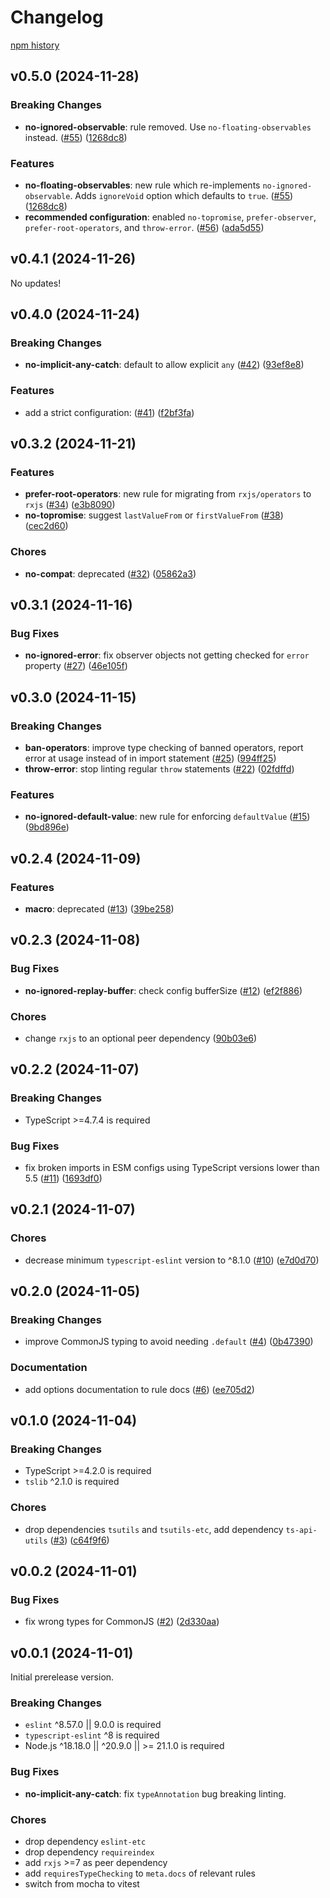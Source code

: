 # Changelog

[npm history](https://www.npmjs.com/package/eslint-plugin-rxjs-x?activeTab=versions)

## v0.5.0 (2024-11-28)

### Breaking Changes

- **no-ignored-observable**: rule removed. Use `no-floating-observables` instead. ([#55](https://github.com/JasonWeinzierl/eslint-plugin-rxjs-x/pull/55)) ([1268dc8](https://github.com/JasonWeinzierl/eslint-plugin-rxjs-x/commit/1268dc86741a37a71d5b1994b8702a8c3874db4d))

### Features

- **no-floating-observables**: new rule which re-implements `no-ignored-observable`. Adds `ignoreVoid` option which defaults to `true`. ([#55](https://github.com/JasonWeinzierl/eslint-plugin-rxjs-x/pull/55)) ([1268dc8](https://github.com/JasonWeinzierl/eslint-plugin-rxjs-x/commit/1268dc86741a37a71d5b1994b8702a8c3874db4d))
- **recommended configuration**: enabled `no-topromise`, `prefer-observer`, `prefer-root-operators`, and `throw-error`. ([#56](https://github.com/JasonWeinzierl/eslint-plugin-rxjs-x/pull/56)) ([ada5d55](https://github.com/JasonWeinzierl/eslint-plugin-rxjs-x/commit/ada5d55ef29aa07ece11a72a0322dc58c686498a))

## v0.4.1 (2024-11-26)

No updates!

## v0.4.0 (2024-11-24)

### Breaking Changes

- **no-implicit-any-catch**: default to allow explicit `any` ([#42](https://github.com/JasonWeinzierl/eslint-plugin-rxjs-x/pull/42)) ([93ef8e8](https://github.com/JasonWeinzierl/eslint-plugin-rxjs-x/commit/93ef8e8c7a0d3d93142e901dabb17db78a84a2cd))

### Features

- add a strict configuration: ([#41](https://github.com/JasonWeinzierl/eslint-plugin-rxjs-x/pull/41)) ([f2bf3fa](https://github.com/JasonWeinzierl/eslint-plugin-rxjs-x/commit/f2bf3fadcbe72dfec5c69db8ec683dc2b7a62a2a))

## v0.3.2 (2024-11-21)

### Features

- **prefer-root-operators**: new rule for migrating from `rxjs/operators` to `rxjs` ([#34](https://github.com/JasonWeinzierl/eslint-plugin-rxjs-x/pull/34)) ([e3b8090](https://github.com/JasonWeinzierl/eslint-plugin-rxjs-x/commit/e3b8090a6f2ad346ddeaedb9f5d46543c497f323))
- **no-topromise**: suggest `lastValueFrom` or `firstValueFrom` ([#38](https://github.com/JasonWeinzierl/eslint-plugin-rxjs-x/pull/38)) ([cec2d60](https://github.com/JasonWeinzierl/eslint-plugin-rxjs-x/commit/cec2d604931a2862aff38a3d4354dea8a7b66ada))

### Chores

- **no-compat**: deprecated ([#32](https://github.com/JasonWeinzierl/eslint-plugin-rxjs-x/pull/32)) ([05862a3](https://github.com/JasonWeinzierl/eslint-plugin-rxjs-x/commit/05862a334ea6e7139fa8f809a6da0c008d4af2e6))

## v0.3.1 (2024-11-16)

### Bug Fixes

- **no-ignored-error**: fix observer objects not getting checked for `error` property ([#27](https://github.com/JasonWeinzierl/eslint-plugin-rxjs-x/pull/27)) ([46e105f](https://github.com/JasonWeinzierl/eslint-plugin-rxjs-x/commit/46e105fde371a2013713f5e141b2c67ab039bd07))

## v0.3.0 (2024-11-15)

### Breaking Changes

- **ban-operators**: improve type checking of banned operators, report error at usage instead of in import statement ([#25](https://github.com/JasonWeinzierl/eslint-plugin-rxjs-x/pull/25)) ([994ff25](https://github.com/JasonWeinzierl/eslint-plugin-rxjs-x/commit/994ff25391cc4efbb2f2cfa99c323c7280e9d1b5))
- **throw-error**: stop linting regular `throw` statements ([#22](https://github.com/JasonWeinzierl/eslint-plugin-rxjs-x/pull/22)) ([02fdffd](https://github.com/JasonWeinzierl/eslint-plugin-rxjs-x/commit/02fdffde6b9376621b902d2ebbae4fb8080d29f1))

### Features

- **no-ignored-default-value**: new rule for enforcing `defaultValue` ([#15](https://github.com/JasonWeinzierl/eslint-plugin-rxjs-x/pull/15)) ([9bd896e](https://github.com/JasonWeinzierl/eslint-plugin-rxjs-x/commit/9bd896e0acb87cce2931ecda8b683fb5e9a8837c))

## v0.2.4 (2024-11-09)

### Features

- **macro**: deprecated ([#13](https://github.com/JasonWeinzierl/eslint-plugin-rxjs-x/pull/13)) ([39be258](https://github.com/JasonWeinzierl/eslint-plugin-rxjs-x/commit/39be258ad359bd1e79f057302d7ffe12954f9c14))

## v0.2.3 (2024-11-08)

### Bug Fixes

- **no-ignored-replay-buffer**: check config bufferSize ([#12](https://github.com/JasonWeinzierl/eslint-plugin-rxjs-x/pull/12)) ([ef2f886](https://github.com/JasonWeinzierl/eslint-plugin-rxjs-x/commit/ef2f8866684ed6f918eb8c465e90a1de8982186a))

### Chores

- change `rxjs` to an optional peer dependency ([90b03e6](https://github.com/JasonWeinzierl/eslint-plugin-rxjs-x/commit/90b03e6a01e0357603eb6426638ca43e0f392dca))

## v0.2.2 (2024-11-07)

### Breaking Changes

- TypeScript >=4.7.4 is required

### Bug Fixes

- fix broken imports in ESM configs using TypeScript versions lower than 5.5 ([#11](https://github.com/JasonWeinzierl/eslint-plugin-rxjs-x/pull/11)) ([1693df0](https://github.com/JasonWeinzierl/eslint-plugin-rxjs-x/commit/1693df0423acb1eb7cef237620ed31d2ee5520fa))

## v0.2.1 (2024-11-07)

### Chores

- decrease minimum `typescript-eslint` version to ^8.1.0 ([#10](https://github.com/JasonWeinzierl/eslint-plugin-rxjs-x/pull/10)) ([e7d0d70](https://github.com/JasonWeinzierl/eslint-plugin-rxjs-x/commit/e7d0d7078b50d1ef72c48318159a80ce481ef73c))

## v0.2.0 (2024-11-05)

### Breaking Changes

- improve CommonJS typing to avoid needing `.default` ([#4](https://github.com/JasonWeinzierl/eslint-plugin-rxjs-x/pull/4)) ([0b47390](https://github.com/JasonWeinzierl/eslint-plugin-rxjs-x/commit/0b473900c141403a1eb45e5a44fd2f2b43ebb6d5))

### Documentation

- add options documentation to rule docs ([#6](https://github.com/JasonWeinzierl/eslint-plugin-rxjs-x/pull/6)) ([ee705d2](https://github.com/JasonWeinzierl/eslint-plugin-rxjs-x/commit/ee705d23efe7c779bfabb855e82130c664ba35c4))

## v0.1.0 (2024-11-04)

### Breaking Changes

- TypeScript >=4.2.0 is required
- `tslib` ^2.1.0 is required

### Chores

- drop dependencies `tsutils` and `tsutils-etc`, add dependency `ts-api-utils` ([#3](https://github.com/JasonWeinzierl/eslint-plugin-rxjs-x/pull/3)) ([c64f9f6](https://github.com/JasonWeinzierl/eslint-plugin-rxjs-x/commit/c64f9f6bd810f7d114c9dac9f6ab72df1b2d2e31))

## v0.0.2 (2024-11-01)

### Bug Fixes

- fix wrong types for CommonJS ([#2](https://github.com/JasonWeinzierl/eslint-plugin-rxjs-x/pull/2)) ([2d330aa](https://github.com/JasonWeinzierl/eslint-plugin-rxjs-x/commit/2d330aa943f31bbb7831607c0573b9c8e41d8268))

## v0.0.1 (2024-11-01)

Initial prerelease version.

### Breaking Changes

- `eslint` ^8.57.0 || 9.0.0 is required
- `typescript-eslint` ^8 is required
- Node.js ^18.18.0 || ^20.9.0 || >= 21.1.0 is required

### Bug Fixes

- **no-implicit-any-catch**: fix `typeAnnotation` bug breaking linting.

### Chores

- drop dependency `eslint-etc`
- drop dependency `requireindex`
- add `rxjs` >=7 as peer dependency
- add `requiresTypeChecking` to `meta.docs` of relevant rules
- switch from mocha to vitest
